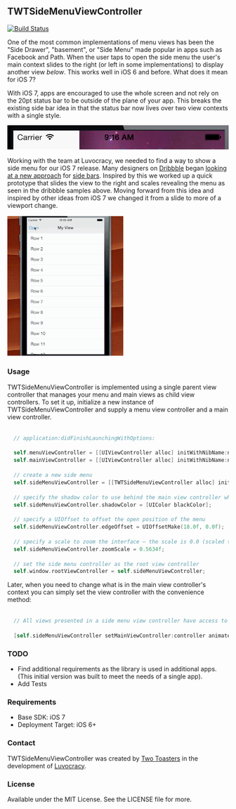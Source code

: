 ## TWTSideMenuViewController

[![Build Status](https://travis-ci.org/twotoasters/TWTSideMenuViewController.png?branch=master)](https://travis-ci.org/twotoasters/TWTSideMenuViewController)

One of the most common implementations of menu views has been the "Side Drawer", "basement", or "Side Menu" made popular in apps such as Facebook and Path. When the user taps to open the side menu the user's main context slides to the right (or left in some implementations) to display another view _below_. This works well in iOS 6 and before. What does it mean for iOS 7?

With iOS 7, apps are encouraged to use the whole screen and not rely on the 20pt status bar to be outside of the plane of your app. This breaks the existing side bar idea in that the status bar now lives over two view contexts with a single style.

![Bad Side Bar](Artifacts/side-bar-bad.png)

Working with the team at Luvocracy, we needed to find a way to show a side menu for our iOS 7 release. Many designers on [Dribbble](http://dribbble.com) began [looking at a new approach](http://dribbble.com/shots/1154748-WhatsApp-iOS-7-Redesign) for [side bars](http://dribbble.com/shots/1185823-Side-menu). Inspired by this we worked up a quick prototype that slides the view to the right and scales revealing the menu as seen in the dribbble samples above. Moving forward from this idea and inspired by other ideas from iOS 7 we changed it from a slide to more of a viewport change.

![SideMenuViewController](Artifacts/TWTSideMenu.gif)

### Usage

TWTSideMenuViewController is implemented using a single parent view controller that manages your menu and main views as child view controllers. To set it up, initialize a new instance of TWTSideMenuViewController and supply a menu view controller and a main view controller.

```objective-c

  // application:didFinishLaunchingWithOptions:

  self.menuViewController = [[UIViewController alloc] initWithNibName:nil bundle:nil];
  self.mainViewController = [[UIViewController alloc] initWithNibName:nil bundle:nil];
  
  // create a new side menu
  self.sideMenuViewController = [[TWTSideMenuViewController alloc] initWithMenuViewController:self.menuViewController mainViewController:[[UINavigationController alloc] initWithRootViewController:self.mainViewController]];

  // specify the shadow color to use behind the main view controller when it is scaled down.
  self.sideMenuViewController.shadowColor = [UIColor blackColor];

  // specify a UIOffset to offset the open position of the menu
  self.sideMenuViewController.edgeOffset = UIOffsetMake(18.0f, 0.0f);

  // specify a scale to zoom the interface — the scale is 0.0 (scaled to 0% of it's size) to 1.0 (not scaled at all). The example here specifies that it zooms so that the main view is 56.34% of it's size in open mode. 
  self.sideMenuViewController.zoomScale = 0.5634f;

  // set the side menu controller as the root view controller
  self.window.rootViewController = self.sideMenuViewController;

```

Later, when you need to change what is in the main view controller's context you can simply set the view controller with the convenience method:

```objective-c

  // All views presented in a side menu view controller have access to the side menu directly. Much like the way UINavigationController works. To swap to a new view controller simply set the main view controller:

  [self.sideMenuViewController setMainViewController:controller animated:YES closeMenu:YES];

```

### TODO

- Find additional requirements as the library is used in additional apps. (This initial version was built to meet the needs of a single app).
- Add Tests

### Requirements

- Base SDK: iOS 7
- Deployment Target: iOS 6+

### Contact

TWTSideMenuViewController was created by [Two Toasters](@twotoasters) in the development of [Luvocracy](http://www.luvocracy.com).

### License

Available under the MIT License. See the LICENSE file for more.
